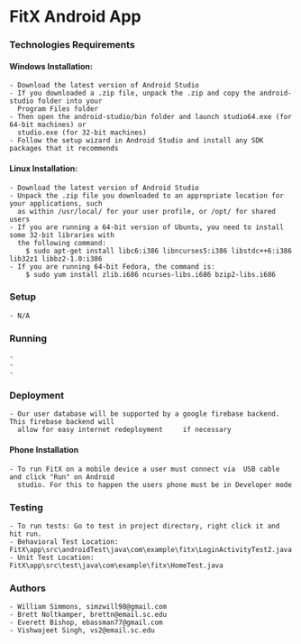 # FitX Android App #

### Technologies Requirements ###

#### Windows Installation: ####
    - Download the latest version of Android Studio
    - If you downloaded a .zip file, unpack the .zip and copy the android-studio folder into your
      Program Files folder
    - Then open the android-studio/bin folder and launch studio64.exe (for 64-bit machines) or 
      studio.exe (for 32-bit machines)
    - Follow the setup wizard in Android Studio and install any SDK packages that it recommends
#### Linux Installation: ####
    - Download the latest version of Android Studio
    - Unpack the .zip file you downloaded to an appropriate location for your applications, such 
      as within /usr/local/ for your user profile, or /opt/ for shared users
    - If you are running a 64-bit version of Ubuntu, you need to install some 32-bit libraries with 
      the following command:
        $ sudo apt-get install libc6:i386 libncurses5:i386 libstdc++6:i386 lib32z1 libbz2-1.0:i386
    - If you are running 64-bit Fedora, the command is:
        $ sudo yum install zlib.i686 ncurses-libs.i686 bzip2-libs.i686
        
### Setup ###
    - N/A
### Running ###
    -
    -
    -
### Deployment ###
    - Our user database will be supported by a google firebase backend. This firebase backend will 
      allow for easy internet redeployment     if necessary
#### Phone Installation ####
    - To run FitX on a mobile device a user must connect via  USB cable and click "Run" on Android 
      studio. For this to happen the users phone must be in Developer mode
    
### Testing ###
    - To run tests: Go to test in project directory, right click it and hit run.
    - Behavioral Test Location: FitX\app\src\androidTest\java\com\example\fitx\LoginActivityTest2.java
    - Unit Test Location: FitX\app\src\test\java\com\example\fitx\HomeTest.java

### Authors ###
    - William Simmons, simzwill98@gmail.com
    - Brett Noltkamper, brettn@email.sc.edu
    - Everett Bishop, ebassman77@gmail.com
    - Vishwajeet Singh, vs2@email.sc.edu
